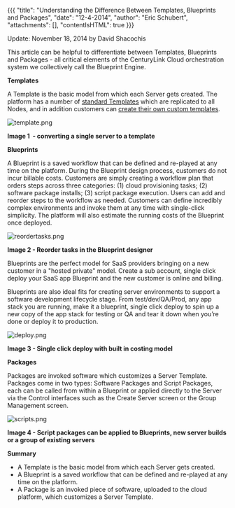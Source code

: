 {{{
  "title": "Understanding the Difference Between Templates, Blueprints and Packages",
  "date": "12-4-2014",
  "author": "Eric Schubert",
  "attachments": [],
  "contentIsHTML": true
}}}

<p>Update: November 18, 2014 by David Shacochis</p>
<p>This article can be helpful to differentiate between Templates, Blueprints and Packages - all critical elements of the CenturyLink Cloud orchestration system we collectively call the Blueprint Engine. </p>
<p><strong>Templates</strong>
</p>
<p>A Template is the basic model from which each Server gets created. The platform has a number of <a href="https://t3n.zendesk.com/entries/23104781-Server-Template-Object">standard Templates</a> which are replicated to all Nodes, and in addition customers
  can <a href="https://t3n.zendesk.com/entries/22353625-How-To-Create-Customer-Specific-OS-Templates">create their own custom templates</a>. </p>
<p><img src="https://t3n.zendesk.com/attachments/token/gyCrzsmLVmuCHhbcsibBpihgx/?name=template.png" alt="template.png" />
</p>
<p><strong>Image 1 &nbsp;- converting a single server to a template</strong>
</p>

<p><strong>Blueprints</strong>
</p>
<p>A Blueprint is a saved workflow that can be defined and re-played at any time on the platform. During the Blueprint design process, customers do not incur billable costs. Customers are simply creating a workflow plan that orders steps across
  three categories: (1) cloud provisioning tasks; (2) software package installs; (3) script package execution. Users can add and reorder steps to the workflow as needed. Customers can define incredibly complex environments and invoke them at any time
  with single-click simplicity. The platform will also estimate the running costs of the Blueprint once deployed. </p>
<p><img src="https://t3n.zendesk.com/attachments/token/dceDNDuViw5KezqPXesW2girn/?name=reordertasks.png" alt="reordertasks.png" />
</p>
<p><strong>Image 2 - Reorder tasks in the Blueprint designer</strong>
</p>
<p>Blueprints are the perfect model for SaaS providers bringing on a new customer in a "hosted private" model. Create a sub account, single click deploy your SaaS app Blueprint and the new customer is online and billing.</p>
<p>Blueprints are also ideal fits for creating server environments to support a software development lifecycle stage. From test/dev/QA/Prod, any app stack you are running, make it a blueprint, single click deploy to spin up a new copy of the app stack
  for testing or QA and tear it down when you’re done or deploy it to production.</p>
<p><img src="https://t3n.zendesk.com/attachments/token/MlPp8DRJr4KB9OtbYvjPpFkiw/?name=deploy.png" alt="deploy.png" />
</p>
<p><strong>Image 3 - Single click deploy with built in costing model</strong>
</p>

<p><strong>Packages</strong>
</p>
<p>Packages are invoked software which customizes a Server Template. Packages come in two types: Software Packages and Script Packages, each can be called from within a Blueprint or applied directly to the Server via the Control interfaces such as
  the Create Server screen or the Group Management screen.</p>

<p><img src="https://t3n.zendesk.com/attachments/token/FddSwzCTXoE04CCqNQ02OZa9S/?name=scripts.png" alt="scripts.png" />
</p>
<p><strong>Image 4 - Script packages can be applied to Blueprints, new server builds or a group of existing servers</strong>
</p>

<p><strong>Summary</strong>
</p>
<ul>
  <li>A Template is the basic model from which each Server gets created.</li>
  <li>A Blueprint is a saved workflow that can be defined and re-played at any time on the platform.
    <br />
  </li>
  <li>A&nbsp;Package is an invoked piece of software, uploaded to the cloud platform, which customizes a Server Template.</li>
</ul>
